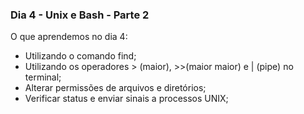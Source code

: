 ### Dia 4 - Unix e Bash - Parte 2

O que aprendemos no dia 4: 

- Utilizando o comando find;
- Utilizando os operadores > (maior), >>(maior maior) e | (pipe) no terminal;
- Alterar permissões de arquivos e diretórios;
- Verificar status e enviar sinais a processos UNIX;
